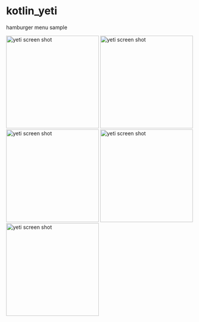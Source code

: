 # kotlin_yeti
hamburger menu sample

<img alt="yeti screen shot" src="https://user-images.githubusercontent.com/49415826/55843042-21eb1f80-5b71-11e9-8d1c-b975c326a2ea.jpg" width="250">
<img alt="yeti screen shot" src="https://user-images.githubusercontent.com/49415826/55843045-21eb1f80-5b71-11e9-9b57-03b2b381c4c1.jpg" width="250">
<img alt="yeti screen shot" src="https://user-images.githubusercontent.com/49415826/55843043-21eb1f80-5b71-11e9-838f-352d75c03457.jpg" width="250">
<img alt="yeti screen shot" src="https://user-images.githubusercontent.com/49415826/55843046-21eb1f80-5b71-11e9-9e6f-c8334b3c605b.jpg" width="250">
<img alt="yeti screen shot" src="https://user-images.githubusercontent.com/49415826/55843047-2283b600-5b71-11e9-90e0-9176cd0f82ea.jpg" width="250">
